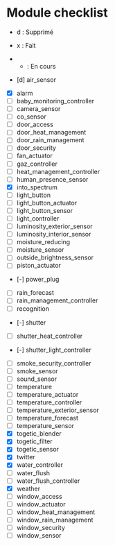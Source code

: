 Module checklist
===============

- d : Supprimé
- x : Fait
- - : En cours

- [d] air_sensor
- [x] alarm
- [ ] baby_monitoring_controller
- [ ] camera_sensor
- [ ] co_sensor
- [ ] door_access
- [ ] door_heat_management
- [ ] door_rain_management
- [ ] door_security
- [ ] fan_actuator
- [ ] gaz_controller
- [ ] heat_management_controller
- [ ] human_presence_sensor
- [x] into_spectrum
- [ ] light_button
- [ ] light_button_actuator
- [ ] light_button_sensor
- [ ] light_controller
- [ ] luminosity_exterior_sensor
- [ ] luminosity_interior_sensor
- [ ] moisture_reducing
- [ ] moisture_sensor
- [ ] outside_brightness_sensor
- [ ] piston_actuator
- [-] power_plug
- [ ] rain_forecast
- [ ] rain_management_controller
- [ ] recognition
- [-] shutter
- [ ] shutter_heat_controller
- [-] shutter_light_controller
- [ ] smoke_security_controller
- [ ] smoke_sensor
- [ ] sound_sensor
- [ ] temperature
- [ ] temperature_actuator
- [ ] temperature_controller
- [ ] temperature_exterior_sensor
- [ ] temperature_forecast
- [ ] temperature_sensor
- [x] togetic_blender
- [x] togetic_filter
- [x] togetic_sensor
- [x] twitter
- [x] water_controller
- [ ] water_flush
- [ ] water_flush_controller
- [x] weather
- [ ] window_access
- [ ] window_actuator
- [ ] window_heat_management
- [ ] window_rain_management
- [ ] window_security
- [ ] window_sensor
